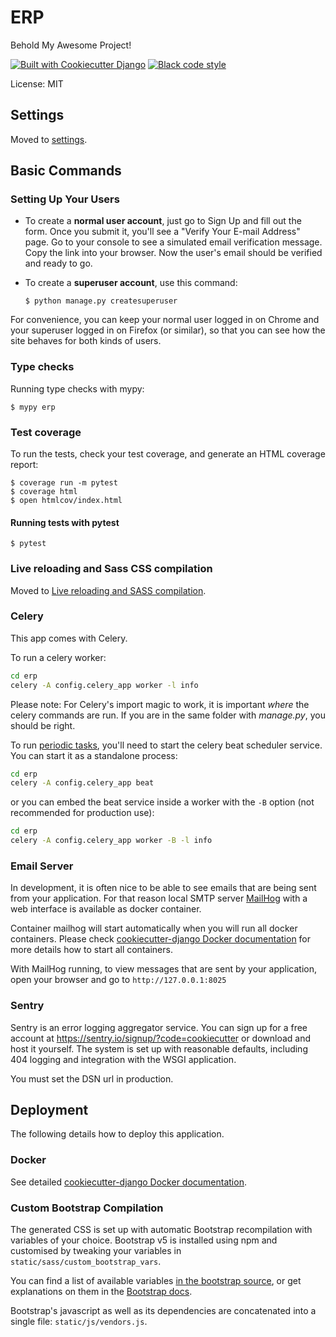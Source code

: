 # ERP

Behold My Awesome Project!

[![Built with Cookiecutter Django](https://img.shields.io/badge/built%20with-Cookiecutter%20Django-ff69b4.svg?logo=cookiecutter)](https://github.com/cookiecutter/cookiecutter-django/)
[![Black code style](https://img.shields.io/badge/code%20style-black-000000.svg)](https://github.com/ambv/black)

License: MIT

## Settings

Moved to [settings](http://cookiecutter-django.readthedocs.io/en/latest/settings.html).

## Basic Commands

### Setting Up Your Users

- To create a **normal user account**, just go to Sign Up and fill out the form. Once you submit it, you'll see a "Verify Your E-mail Address" page. Go to your console to see a simulated email verification message. Copy the link into your browser. Now the user's email should be verified and ready to go.

- To create a **superuser account**, use this command:

      $ python manage.py createsuperuser

For convenience, you can keep your normal user logged in on Chrome and your superuser logged in on Firefox (or similar), so that you can see how the site behaves for both kinds of users.

### Type checks

Running type checks with mypy:

    $ mypy erp

### Test coverage

To run the tests, check your test coverage, and generate an HTML coverage report:

    $ coverage run -m pytest
    $ coverage html
    $ open htmlcov/index.html

#### Running tests with pytest

    $ pytest

### Live reloading and Sass CSS compilation

Moved to [Live reloading and SASS compilation](https://cookiecutter-django.readthedocs.io/en/latest/developing-locally.html#sass-compilation-live-reloading).

### Celery

This app comes with Celery.

To run a celery worker:

```bash
cd erp
celery -A config.celery_app worker -l info
```

Please note: For Celery's import magic to work, it is important _where_ the celery commands are run. If you are in the same folder with _manage.py_, you should be right.

To run [periodic tasks](https://docs.celeryq.dev/en/stable/userguide/periodic-tasks.html), you'll need to start the celery beat scheduler service. You can start it as a standalone process:

```bash
cd erp
celery -A config.celery_app beat
```

or you can embed the beat service inside a worker with the `-B` option (not recommended for production use):

```bash
cd erp
celery -A config.celery_app worker -B -l info
```

### Email Server

In development, it is often nice to be able to see emails that are being sent from your application. For that reason local SMTP server [MailHog](https://github.com/mailhog/MailHog) with a web interface is available as docker container.

Container mailhog will start automatically when you will run all docker containers.
Please check [cookiecutter-django Docker documentation](http://cookiecutter-django.readthedocs.io/en/latest/deployment-with-docker.html) for more details how to start all containers.

With MailHog running, to view messages that are sent by your application, open your browser and go to `http://127.0.0.1:8025`

### Sentry

Sentry is an error logging aggregator service. You can sign up for a free account at <https://sentry.io/signup/?code=cookiecutter> or download and host it yourself.
The system is set up with reasonable defaults, including 404 logging and integration with the WSGI application.

You must set the DSN url in production.

## Deployment

The following details how to deploy this application.

### Docker

See detailed [cookiecutter-django Docker documentation](http://cookiecutter-django.readthedocs.io/en/latest/deployment-with-docker.html).

### Custom Bootstrap Compilation

The generated CSS is set up with automatic Bootstrap recompilation with variables of your choice.
Bootstrap v5 is installed using npm and customised by tweaking your variables in `static/sass/custom_bootstrap_vars`.

You can find a list of available variables [in the bootstrap source](https://github.com/twbs/bootstrap/blob/v5.1.3/scss/_variables.scss), or get explanations on them in the [Bootstrap docs](https://getbootstrap.com/docs/5.1/customize/sass/).

Bootstrap's javascript as well as its dependencies are concatenated into a single file: `static/js/vendors.js`.
